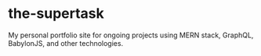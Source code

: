 # the-supertask
My personal portfolio site for ongoing projects using MERN stack, GraphQL, BabylonJS, and other technologies.
